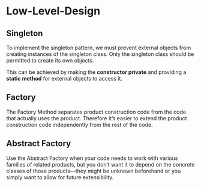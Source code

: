 # Low-Level-Design

## Singleton
To implement the singleton pattern, we must prevent external objects from creating instances of the singleton class. Only the singleton class should be permitted to create its own objects.

This can be achieved by making the **constructor private** and providing a **static method** for external objects to access it.


## Factory
The Factory Method separates product construction code from the code that actually uses the product. Therefore it’s easier to extend the product construction code independently from the rest of the code.

## Abstract Factory
Use the Abstract Factory when your code needs to work with various families of related products, but you don’t want it to depend on the concrete classes of those products—they might be unknown beforehand or you simply want to allow for future extensibility.